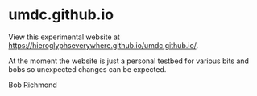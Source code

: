 # umdc.github.io

View this experimental website at https://hieroglyphseverywhere.github.io/umdc.github.io/.

At the moment the website is just a personal testbed for various bits and bobs so unexpected changes can be expected.

Bob Richmond


